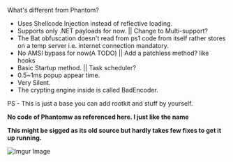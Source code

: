 What's different from Phantom?
* Uses Shellcode Injection instead of reflective loading.
* Supports only .NET payloads for now. || Change to Multi-support?
* The Bat obfuscation doesn't read from ps1 code from itself rather stores on a temp server i.e. internet connection mandatory.
* No AMSI bypass for now(A TODO) || Add a patchless method? like hooks
* Basic Startup method. || Task scheduler?
* 0.5~1ms popup appear time.
* Very Silent.
* The crypting engine inside is called BadEncoder.

PS - This is just a base you can add rootkit and stuff by yourself.

**No code of Phantomw as referenced here. I just like the name**

**This might be sigged as its old source but hardly takes few fixes to get it up running.**

![Imgur Image]((https://i.imgur.com/9xGoPWq.png))
